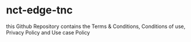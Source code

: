# nct-edge-tnc
this Github Repository contains the Terms &amp; Conditions, Conditions of use, Privacy Policy and Use case Policy
